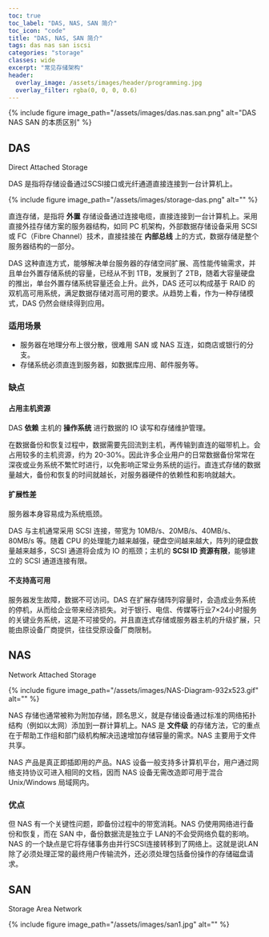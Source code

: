 ```yaml
---
toc: true
toc_label: "DAS, NAS, SAN 简介"
toc_icon: "code"
title: "DAS, NAS, SAN 简介"
tags: das nas san iscsi
categories: "storage"
classes: wide
excerpt: "常见存储架构"
header:
  overlay_image: /assets/images/header/programming.jpg
  overlay_filter: rgba(0, 0, 0, 0.6)
---
```


{% include figure image_path="/assets/images/das.nas.san.png" alt="DAS NAS SAN 的本质区别" %}


## DAS

Direct Attached Storage

DAS 是指将存储设备通过SCSI接口或光纤通道直接连接到一台计算机上。

{% include figure image_path="/assets/images/storage-das.png" alt="" %}

直连存储，是指将 **外置** 存储设备通过连接电缆，直接连接到一台计算机上。采用直接外挂存储方案的服务器结构，如同 PC 机架构，外部数据存储设备采用 SCSI 或 FC（Fibre Channel）技术，直接挂接在 **内部总线** 上的方式，数据存储是整个服务器结构的一部分。

DAS 这种直连方式，能够解决单台服务器的存储空间扩展、高性能传输需求，并且单台外置存储系统的容量，已经从不到 1TB，发展到了 2TB，随着大容量硬盘的推出，单台外置存储系统容量还会上升。此外，DAS 还可以构成基于 RAID 的双机高可用系统，满足数据存储对高可用的要求。从趋势上看，作为一种存储模式，DAS 仍然会继续得到应用。



### 适用场景

* 服务器在地理分布上很分散，很难用 SAN 或 NAS 互连，如商店或银行的分支。
* 存储系统必须直连到服务器，如数据库应用、邮件服务等。





### 缺点

#### 占用主机资源

DAS **依赖** 主机的 **操作系统** 进行数据的 IO 读写和存储维护管理。

在数据备份和恢复过程中，数据需要先回流到主机，再传输到直连的磁带机上。会占用较多的主机资源，约为 20-30%。因此许多企业用户的日常数据备份常常在深夜或业务系统不繁忙时进行，以免影响正常业务系统的运行。直连式存储的数据量越大，备份和恢复的时间就越长，对服务器硬件的依赖性和影响就越大。

#### 扩展性差

服务器本身容易成为系统瓶颈。

DAS 与主机通常采用 SCSI 连接，带宽为 10MB/s、20MB/s、40MB/s、80MB/s 等。随着 CPU 的处理能力越来越强，硬盘空间越来越大，阵列的硬盘数量越来越多，SCSI 通道将会成为 IO 的瓶颈；主机的 **SCSI ID 资源有限**，能够建立的 SCSI 通道连接有限。

#### 不支持高可用

服务器发生故障，数据不可访问。DAS 在扩展存储阵列容量时，会造成业务系统的停机，从而给企业带来经济损失。对于银行、电信、传媒等行业7×24小时服务的关键业务系统，这是不可接受的。并且直连式存储或服务器主机的升级扩展，只能由原设备厂商提供，往往受原设备厂商限制。





















## NAS

Network Attached Storage

{% include figure image_path="/assets/images/NAS-Diagram-932x523.gif" alt="" %}

NAS 存储也通常被称为附加存储，顾名思义，就是存储设备通过标准的网络拓扑结构（例如以太网）添加到一群计算机上。NAS 是 **文件级** 的存储方法，它的重点在于帮助工作组和部门级机构解决迅速增加存储容量的需求。NAS 主要用于文件共享。

NAS 产品是真正即插即用的产品。NAS 设备一般支持多计算机平台，用户通过网络支持协议可进入相同的文档，因而 NAS 设备无需改造即可用于混合 Unix/Windows 局域网内。



### 优点

但 NAS 有一个关键性问题，即备份过程中的带宽消耗。NAS 仍使用网络进行备份和恢复，而在 SAN 中，备份数据流是独立于 LAN的不会受网络负载的影响。NAS 的一个缺点是它将存储事务由并行SCSI连接转移到了网络上。这就是说LAN除了必须处理正常的最终用户传输流外，还必须处理包括备份操作的存储磁盘请求。

















## SAN

Storage Area Network

{% include figure image_path="/assets/images/san1.jpg" alt="" %}
